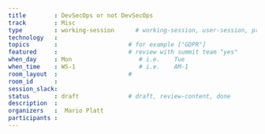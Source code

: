 ```yaml
---
title        : DevSecOps or not DevSecOps 
track        : Misc
type         : working-session      # working-session, user-session, product-session
technology   :
topics       :                    # for example ["GDPR"]
featured     :                    # review with summit team "yes"
when_day     : Mon                   # i.e.    Tue
when_time    : WS-1                  # i.e.    AM-1
room_layout  :                    #
room_id      :
session_slack: 
status       : draft              # draft, review-content, done
description  :
organizers   :  Mario Platt
participants :
---
```



<!--(add intro)

## WHY

(...)

## What

(...)

## Outcomes

(...)

## References

(...)


## Previous-->
